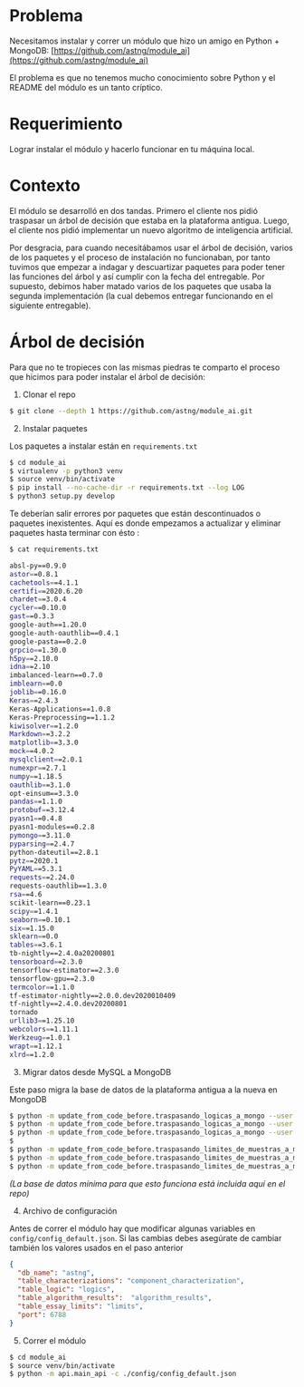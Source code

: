 # Problema

Necesitamos instalar y correr un módulo que hizo un amigo en Python + MongoDB: [https://github.com/astng/module_ai](https://github.com/astng/module_ai)

El problema es que no tenemos mucho conocimiento sobre Python y el README del módulo es un tanto críptico. 

# Requerimiento

Lograr instalar el módulo y hacerlo funcionar en tu máquina local.

# Contexto

El módulo se desarrolló en dos tandas. Primero el cliente nos pidió traspasar un árbol de decisión que estaba en la plataforma antigua. Luego, el cliente nos pidió implementar un nuevo algoritmo de inteligencia artificial.

Por desgracia, para cuando necesitábamos usar el árbol de decisión, varios de los paquetes y el proceso de instalación no funcionaban, por tanto tuvimos que empezar a indagar y descuartizar paquetes para poder tener las funciones del árbol y así cumplir con la fecha del entregable. Por supuesto, debimos haber matado varios de los paquetes que usaba la segunda implementación (la cual debemos entregar funcionando en el siguiente entregable). 

# Árbol de decisión

Para que no te tropieces con las mismas piedras te comparto el proceso que hicimos para poder instalar el árbol de decisión:

1. Clonar el repo

```sh
$ git clone --depth 1 https://github.com/astng/module_ai.git
```

2. Instalar paquetes 

Los paquetes a instalar están en `requirements.txt`

```sh
$ cd module_ai
$ virtualenv -p python3 venv
$ source venv/bin/activate
$ pip install --no-cache-dir -r requirements.txt --log LOG
$ python3 setup.py develop
```

Te deberían salir errores por paquetes que están descontinuados o paquetes inexistentes. Aquí es donde empezamos a actualizar y eliminar paquetes hasta terminar con ésto :

```sh
$ cat requirements.txt

absl-py==0.9.0
astor==0.8.1
cachetools==4.1.1
certifi==2020.6.20
chardet==3.0.4
cycler==0.10.0
gast==0.3.3
google-auth==1.20.0
google-auth-oauthlib==0.4.1
google-pasta==0.2.0
grpcio==1.30.0
h5py==2.10.0
idna==2.10
imbalanced-learn==0.7.0
imblearn==0.0
joblib==0.16.0
Keras==2.4.3
Keras-Applications==1.0.8
Keras-Preprocessing==1.1.2
kiwisolver==1.2.0
Markdown==3.2.2
matplotlib==3.3.0
mock==4.0.2
mysqlclient==2.0.1
numexpr==2.7.1
numpy==1.18.5
oauthlib==3.1.0
opt-einsum==3.3.0
pandas==1.1.0
protobuf==3.12.4
pyasn1==0.4.8
pyasn1-modules==0.2.8
pymongo==3.11.0
pyparsing==2.4.7
python-dateutil==2.8.1
pytz==2020.1
PyYAML==5.3.1
requests==2.24.0
requests-oauthlib==1.3.0
rsa==4.6
scikit-learn==0.23.1
scipy==1.4.1
seaborn==0.10.1
six==1.15.0
sklearn==0.0
tables==3.6.1
tb-nightly==2.4.0a20200801
tensorboard==2.3.0
tensorflow-estimator==2.3.0
tensorflow-gpu==2.3.0
termcolor==1.1.0
tf-estimator-nightly==2.0.0.dev2020010409
tf-nightly==2.4.0.dev20200801
tornado
urllib3==1.25.10
webcolors==1.11.1
Werkzeug==1.0.1
wrapt==1.12.1
xlrd==1.2.0
``` 


3. Migrar datos desde MySQL a MongoDB

Este paso migra la base de datos de la plataforma antigua a la nueva en MongoDB

```sh
$ python -m update_from_code_before.traspasando_logicas_a_mongo --user stng --password stng123 --db astng --table logics --mysql_db dictuc_tribologia
$ python -m update_from_code_before.traspasando_logicas_a_mongo --user stng --password stng123 --db astng --table logics --mysql_db dictuc_collahuasi
$ python -m update_from_code_before.traspasando_logicas_a_mongo --user stng --password stng123 --db astng --table logics --mysql_db dictuc_centinela
$  
$ python -m update_from_code_before.traspasando_limites_de_muestras_a_mongo --user stng --password stng123 --db astng --table limits --mysql_db dictuc_tribologia
$ python -m update_from_code_before.traspasando_limites_de_muestras_a_mongo --user stng --password stng123 --db astng --table limits --mysql_db dictuc_collahuasi
$ python -m update_from_code_before.traspasando_limites_de_muestras_a_mongo --user stng --password stng123 --db astng --table limits --mysql_db dictuc_centinela
```

_(La base de datos mínima para que esto funciona está incluida aquí en el repo)_

4. Archivo de configuración

Antes de correr el módulo hay que modificar algunas variables en `config/config_default.json`. Si las cambias debes asegúrate de cambiar también los valores usados en el paso anterior

```json
{
  "db_name": "astng",
  "table_characterizations": "component_characterization",
  "table_logic": "logics",
  "table_algorithm_results":  "algorithm_results",
  "table_essay_limits": "limits",
  "port": 6788
}
```

5. Correr el módulo

```sh
$ cd module_ai
$ source venv/bin/activate
$ python -m api.main_api -c ./config/config_default.json
```


